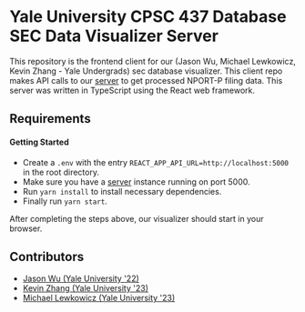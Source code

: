 # Yale University CPSC 437 Database SEC Data Visualizer Server

This repository is the frontend client for our (Jason Wu, Michael Lewkowicz, Kevin Zhang - Yale Undergrads) sec database visualizer. This client repo makes API calls to our [server](https://github.com/jasonwu2153/sec-data-visualizer-server) to get processed NPORT-P filing data. This server was written in TypeScript using the React web framework.

## Requirements

#### Getting Started

- Create a `.env` with the entry `REACT_APP_API_URL=http://localhost:5000` in the root directory.
- Make sure you have a [server](https://github.com/jasonwu2153/sec-data-visualizer-server) instance running on port 5000.
- Run `yarn install` to install necessary dependencies.
- Finally run `yarn start`.

After completing the steps above, our visualizer should start in your browser.

## Contributors

- [Jason Wu (Yale University '22)](https://github.com/jasonwu2153)
- [Kevin Zhang (Yale University '23)](https://github.com/kevinz917)
- [Michael Lewkowicz (Yale University '23)](https://github.com/MLewkowicz)
